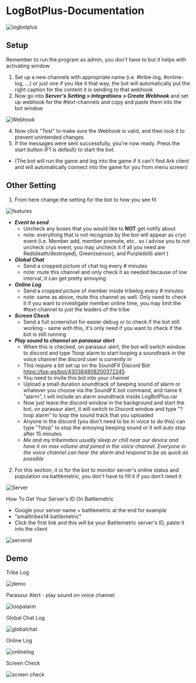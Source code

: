 # LogBotPlus-Documentation
![logbotplus](https://user-images.githubusercontent.com/12405800/132085422-46bc6e00-a02e-4f95-848c-c9e74f581238.png)
## Setup
Remember to run the program as admin, you don't have to but it helps with activating window
1. Set up a new channels with appropriate name (i.e. #tribe-log, #online-log, ...) or just one if you like it that way, the bot will automatically put the right caption for the content it is sending to that webhook
2. Now go into _**Server's Setting > Integrations > Create Webhook**_ and set up webhook for the #text-channels and copy and paste them into the bot window 

![Webhook](https://user-images.githubusercontent.com/12405800/132083505-7d4876ca-118b-401a-920b-afd806583809.png) 

4. Now click "Test" to make sure the Webhook is valid, and then lock it to prevent unintended changes
5. If the messages were sent successfully, you're now ready. Press the start button (F1 is default) to start the bot. 
  - (The bot will run the game and log into the game if it can't find Ark client and will automatically connect into the game for you from menu screen)

## Other Setting
1. From here change the setting for the bot to how you see fit

![features](https://user-images.githubusercontent.com/12405800/132083729-d49b580e-e9db-4331-af50-03ac0c4e525a.png)

- _**Event to send**_
  -  Uncheck any boxes that you would like to **NOT** get notify about
  -  note: everything that is not recognize by the bot will appear as cryo event (i.e. Member add, member promote, etc.. so i advise you to not uncheck cryo event, you may uncheck it if all you need are Red(death/destroyed), Green(sensor), and Purple(kill) alert )
- _**Global Chat**_ 
   - Send a cropped picture of chat log every # minutes
   - note: mute this channel and only check it as needed because of low interval, it can get pretty annoying
- _**Online Log**_ 
  -  Send a cropped picture of member inside tribelog every # minutes 
  -  note: same as above, mute this channel as well. Only need to check it if you want to investigate member online time, you may limit the #text-channel to just the leaders of the tribe
- _**Screen Check**_ 
  -  Send a full screenshot for easier debug or to check if the bot still working - same with this, it's only need if you want to check if the bot is still running
- _**Play sound to channel on parasaur alert**_ 
  -  When this is checked, on parasaur alert, the bot will switch window to discord and type ?loop alarm to start looping a soundtrack in the voice channel the discord user is currently in
  - This require a bit set up on the SoundFX Discord Bot https://top.gg/bot/430384808200372245
  - You need to invite this bot into your channel
  - Upload a small duration soundtrack of beeping sound of alarm or whatever you choose via the SoundFX bot command, and name it "alarm", I will include an alarm soundtrack inside LogBotPlus.rar
  - Now just leave the discord window in the background and start the bot, on parasaur alert, it will switch to Discord window and type "?loop alarm" to loop the sound track that you uploaded
  - Anyone in the discord (you don't need to be in voice to do this) can type "?stop" to stop the annoying beeping sound or it will auto stop after 15 minutes
  - *Me and my tribemates usually sleep or chill near our device and have it on max volume and joined in the voice channel. Everyone in the voice channel can hear the alarm and respond to be as quick as possible*
2. For this section, it is for the bot to monitor server's online status and population via battlemetric, you don't have to fill it if you don't need it

![Server](https://user-images.githubusercontent.com/12405800/132084181-60b51a2c-6881-491d-9a16-1022dc7b0b00.png)

How To Get Your Server's ID On Battlemetric
- Google your server name + battlemetric at the end for example
- "smalltribes14 battlemetric"
- Click the first link and this will be your Battlemetric server's ID, paste it into the client 

![serverid](https://user-images.githubusercontent.com/12405800/132084285-004bfa6d-6f97-47b1-a21a-2118921344b0.png)

## Demo

Tribe Log 

![demo](https://user-images.githubusercontent.com/12405800/132084402-fb406f92-1676-4851-a7d2-f30ed530a11c.png)

Parasour Alert - play sound on voice channel

![loopalarm](https://user-images.githubusercontent.com/12405800/132085254-99a58272-9665-48d8-a296-7a1a6af4a64a.png)

Global Chat Log

![globalchat](https://user-images.githubusercontent.com/12405800/132084450-1809f0b9-deb5-469f-923a-9b391af92a97.png)

Online Log

![onlinelog](https://user-images.githubusercontent.com/12405800/132084475-71afa1f7-fcc4-4f37-a477-6e0c8839688b.png)

Screen Check

![screen check](https://user-images.githubusercontent.com/12405800/132084509-43bafb87-45b5-4220-a267-330d8e324e70.png)

